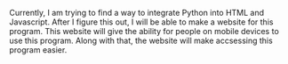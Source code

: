 Currently, I am trying to find a way to integrate Python into HTML and Javascript. After I figure this out, I will be able to make a website for this program. This website will give the ability for people on mobile devices to use this program. Along with that, the website will make accsessing this program easier.
